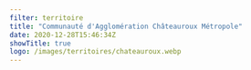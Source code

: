```yaml
---
filter: territoire
title: "Communauté d'Agglomération Châteauroux Métropole"
date: 2020-12-28T15:46:34Z
showTitle: true
logo: /images/territoires/chateauroux.webp
---
```

